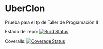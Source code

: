 # UberClon
Prueba para el tp de Taller de Programación II

Estado del repo: [![Build Status](https://travis-ci.org/czarnia/UberClon.svg?branch=master)](https://travis-ci.org/czarnia/UberClon)

Coveralls: [![Coverage Status](https://coveralls.io/repos/github/czarnia/UberClon/badge.svg?branch=master)](https://coveralls.io/github/czarnia/UberClon?branch=master)
